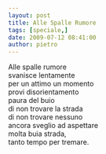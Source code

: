 ```yaml
---
layout: post
title: Alle Spalle Rumore
tags: [speciale,]
date: 2009-07-12 08:41:00
author: pietro
---
```

Alle spalle rumore<br/>svanisce lentamente<br/>per un attimo un momento<br/>provi disorientamento<br/>paura del buio<br/>di non trovare la strada<br/>di non trovare nessuno<br/>ancora sveglio ad aspettare<br/>molta buia strada,<br/>tanto tempo per tremare.
